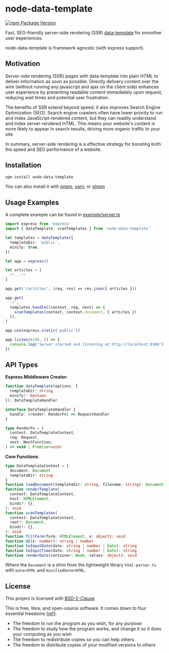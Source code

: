 # node-data-template

[![npm Package Version](https://img.shields.io/npm/v/node-data-template)](https://www.npmjs.com/package/node-data-template)

Fast, SEO-friendly server-side rendering (SSR) [data-template](https://github.com/beenotung/data-template) for smoother user experiences.

node-data-template is framework agnostic (with express support).

## Motivation

Server-side rendering (SSR) pages with data-template into plain HTML to deliver information as soon as possible. Directly delivery content over the wire (without running any javascript and ajax on the client side) enhances user experience by presenting readable content immediately upon request, reducing wait times and potential user frustration.

The benefits of SSR extend beyond speed; it also improves Search Engine Optimization (SEO). Search engine crawlers often have lower priority to run and index JavaScript-rendered content, but they can readily understand and index server-rendered HTML. This means your website's content is more likely to appear in search results, driving more organic traffic to your site.

In summary, server-side rendering is a effective strategy for boosting both the speed and SEO performance of a website.

## Installation

```bash
npm install node-data-template
```

You can also install it with [pnpm](https://pnpm.io), [yarn](https://yarnpkg.com), or [slnpm](https://github.com/beenotung/slnpm)

## Usage Examples

A complete example can be found in [example/server.ts](./example/server.ts)

```typescript
import express from 'express'
import { dataTemplate, scanTemplates } from 'node-data-template'

let templates = dataTemplate({
  templateDir: 'public',
  minify: true,
})

let app = express()

let articles = [
  /*...*/
]

app.get('/articles', (req, res) => res.json({ articles }))

app.get(
  '/',
  templates.handle((context, req, next) => {
    scanTemplates(context, context.document, { articles })
  }),
)

app.use(express.static('public'))

app.listen(8100, () => {
  console.log('Server started and listening at http://localhost:8100')
})
```

## API Types

**Express Middleware Creator**:

```typescript
function dataTemplate(options: {
  templateDir: string
  minify?: boolean
}): DataTemplateHandler

interface DataTemplateHandler {
  handle: (render: RenderFn) => RequestHandler
}

type RenderFn = (
  context: DataTemplateContext,
  req: Request,
  next: NextFunction,
) => void | Promise<void>
```

**Core Functions**:

```typescript
type DataTemplateContext = {
  document: Document
  templateDir: string
}
function loadDocument(templateDir: string, filename: string): Document
function renderTemplate(
  context: DataTemplateContext,
  host: HTMLElement,
  binds?: {},
): void
function scanTemplates(
  context: DataTemplateContext,
  root?: Document,
  binds?: {},
): void
function fillForm(form: HTMLElement, o: object): void
function d2(x: number): string | number
function toInputDate(date: string | number | Date): string
function toInputTime(date: string | number | Date): string
function renderData(container: Node, values: object): void
```

Where the `Document` is a shim from the lightweight library `html-parser.ts` with `outerHTML` and `minifiedOuterHTML`.

## License

This project is licensed with [BSD-2-Clause](./LICENSE)

This is free, libre, and open-source software. It comes down to four essential freedoms [[ref]](https://seirdy.one/2021/01/27/whatsapp-and-the-domestication-of-users.html#fnref:2):

- The freedom to run the program as you wish, for any purpose
- The freedom to study how the program works, and change it so it does your computing as you wish
- The freedom to redistribute copies so you can help others
- The freedom to distribute copies of your modified versions to others
